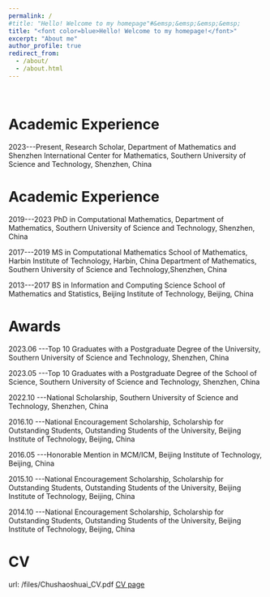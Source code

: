 ```yaml
---
permalink: /
#title: "Hello! Welcome to my homepage"#&emsp;&emsp;&emsp;&emsp;
title: "<font color=blue>Hello! Welcome to my homepage!</font>"
excerpt: "About me"
author_profile: true
redirect_from: 
  - /about/
  - /about.html
---
```


&nbsp;
&nbsp;





Academic Experience
======
2023---Present, Research Scholar, Department of Mathematics and Shenzhen International Center for Mathematics, Southern University of Science and Technology, Shenzhen, China


Academic Experience
======
2019---2023 PhD in Computational Mathematics,
          Department of Mathematics, Southern University of Science and Technology, Shenzhen, China
  
2017---2019  MS in Computational Mathematics
           School of Mathematics, Harbin Institute of Technology, Harbin, China 
           Department of Mathematics, Southern University of Science and Technology,Shenzhen, China

2013---2017 BS in Information and Computing Science
           School of Mathematics and Statistics, Beijing Institute of Technology, Beijing, China


Awards
======
2023.06 ---Top 10 Graduates with a Postgraduate Degree of the University, Southern University of Science and Technology, Shenzhen, China

2023.05 ---Top 10 Graduates with a Postgraduate Degree of the School of Science,
Southern University of Science and Technology, Shenzhen, China

2022.10 ---National Scholarship, Southern University of Science and Technology, Shenzhen, China

2016.10 ---National Encouragement Scholarship, Scholarship for Outstanding Students, Outstanding Students of the University, Beijing Institute of Technology, Beijing, China

2016.05 ---Honorable Mention in MCM/ICM, Beijing Institute of Technology, Beijing, China

2015.10 ---National Encouragement Scholarship, Scholarship for Outstanding Students, Outstanding Students of the University, Beijing Institute of Technology, Beijing, China

2014.10 ---National Encouragement Scholarship, Scholarship for Outstanding Students, Outstanding Students of the University, Beijing Institute of Technology, Beijing, China

CV
======
url: /files/Chushaoshuai_CV.pdf
[CV page](https://academicpages.github.io/cv)